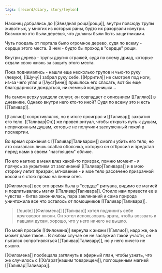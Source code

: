 ```yaml
---
tags: [record/diary, story/leylon]
---
```


Наконец добрались до [[Звездная роща|рощи]], внутри повсюду трупы животных, у многих из которых раны, будто их разорвали изнутри. Возможно это были деревья, что должны были быть защитниками.

Чуть поодаль от портала было огромное дерево, судя по всему - сердце этого места. В нем - будто бы проход в "сердце" рощи.

Внутри дерева - трупы других стражей, судя по всему дриад, которые отдали свою жизнь за защиту этого места.

Пока поднимались - нашли еще несколько трупов и чью-то руку (левую), [[Шучу]] забрал руку себе. [[Ирритил]] не смотрел под ноги, из-за чего упал и [[Ауст|мне]] пришлось его спасать, вот бы еще благодарности дождаться, никчемный колдунишка...

На самом верху увидели силуэт, он совпадает с описанием [[Галлио]] в дневнике. Однако внутри него кто-то иной? Судя по всему это и есть [[Таливар]].

[[Галлио]] сопротивлялся, но в итоге проиграл и [[Таливар]] захватил его тело. [[Таливар|Он]] же провел ритуал, чтобы открыть путь к душам, неприкаянным душам, которые не получили заслуженный покой в посмертии.

Во время сражения с [[Таливар|Таливаром]] смогли убить его тело, но это оказалась лишь слабая оболочка, которую он отбросил и предстал перед нами в своем "настоящем" облике.

По его наитию в меня влез какой-то призрак, помню момент - я прячусь за укрытием от заклинаний [[Таливар|Таливара]] и в мою сторону летит призрак, мгновение - и мое тело рассечено призрачной косой и я стою прямо на линии огня.

[[Филомена]] все это время была в "сердце" ритуала, видимо ее магией и подпитывалась магия [[Таливар|Таливара]]. Стоило нам привести ее в чувства - битва закончилась, пара заклинаний и сама природа уничтожила все что осталось от помощников [[Таливар|Таливара]].

> [!quote] [[Филомена]]
> [[Таливар]] хотел подчинить себе круговорот жизни. Он хотел использовать врата, чтобы воззвать к павшим духам, хорошо, что у него ничего не вышло.

По моей просьбе [[Филомена]] вернула к жизни [[Галлио]], надо же, она может даже такое... В любом случае он не заслужил такой участи, он пытался сопротивляться [[Таливар|Таливару]], но у него ничего не вышло.

[[Филомена]] пообещала заглянуть в эфирный план, чтобы узнать, что же случилось с [[Ха'арат|нашим товарищем]], поглощенным магией [[Таливар|Таливара]].
